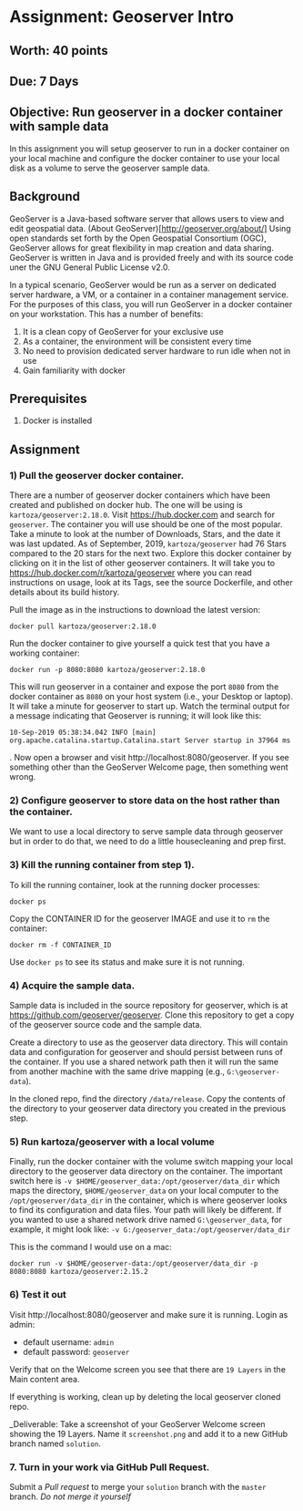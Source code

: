 # Assignment: Geoserver Intro
## Worth: 40 points
## Due: 7 Days

## Objective: Run geoserver in a docker container with sample data

In this assignment you will setup geoserver to run in a docker container on your local machine and configure the docker container to use your local disk as a volume to serve the geoserver sample data. 

## Background
GeoServer is a Java-based software server that allows users to view and edit geospatial data. (About GeoServer)[http://geoserver.org/about/] Using open standards set forth by the Open Geospatial Consortium (OGC), GeoServer allows for great flexibility in map creation and data sharing. GeoServer is written in Java and is provided freely and with its source code uner the GNU General Public License v2.0.

In a typical scenario, GeoServer would be run as a server on dedicated server hardware, a VM, or a container in a container management service. For the purposes of this class, you will run GeoServer in a docker container on your workstation. This has a number of benefits:
1) It is a clean copy of GeoServer for your exclusive use
2) As a container, the environment will be consistent every time
3) No need to provision dedicated server hardware to run idle when not in use
4) Gain familiarity with docker

## Prerequisites
1) Docker is installed

## Assignment

### 1) Pull the geoserver docker container.

There are a number of geoserver docker containers which have been created and published on docker hub. The one will be using is `kartoza/geoserver:2.18.0`. Visit https://hub.docker.com and search for `geoserver`. The container you will use should be one of the most popular. Take a minute to look at the number of Downloads, Stars, and the date it was last updated. As of September, 2019, `kartoza/geoserver` had 76 Stars compared to the 20 stars for the next two. Explore this docker container by clicking on it in the list of other geoserver containers. It will take you to https://hub.docker.com/r/kartoza/geoserver where you can read instructions on usage, look at its Tags, see the source Dockerfile, and other details about its build history.

Pull the image as in the instructions to download the latest version:

```
docker pull kartoza/geoserver:2.18.0
```

Run the docker container to give yourself a quick test that you have a working container:

```
docker run -p 8080:8080 kartoza/geoserver:2.18.0
```

This will run geoserver in a container and expose the port `8080` from the docker container as `8080` on your host system (i.e., your Desktop or laptop). It will take a minute for geoserver to start up. Watch the terminal output for a message indicating that Geoserver is running; it will look like this: 
```
10-Sep-2019 05:38:34.042 INFO [main] org.apache.catalina.startup.Catalina.start Server startup in 37964 ms
```
. Now open a browser and visit http://localhost:8080/geoserver. If you see something other than the GeoServer Welcome page, then something went wrong.

### 2) Configure geoserver to store data on the host rather than the container.

We want to use a local directory to serve sample data through geoserver but in order to do that, we need to do a little housecleaning and prep first.

### 3) Kill the running container from step 1). 
To kill the running container, look at the running docker processes:
```
docker ps
```
Copy the CONTAINER ID for the geoserver IMAGE and use it to `rm` the container:
```
docker rm -f CONTAINER_ID
```
Use `docker ps` to see its status and make sure it is not running.

### 4) Acquire the sample data. 
Sample data is included in the source repository for geoserver, which is at https://github.com/geoserver/geoserver. Clone this repository to get a copy of the geoserver source code and the sample data. 

Create a directory to use as the geoserver data directory. This will contain data and configuration for geoserver and should persist between runs of the container. If you use a shared network path then it will run the same from another machine with the same drive mapping (e.g., `G:\geoserver-data`). 

In the cloned repo, find the directory `/data/release`. Copy the contents of the directory to your geoserver data directory you created in the previous step.

### 5) Run kartoza/geoserver with a local volume
Finally, run the docker container with the volume switch mapping your local directory to the geoserver data directory on the container. The important switch here is `-v $HOME/geoserver_data:/opt/geoserver/data_dir` which maps the directory, `$HOME/geoserver_data` on your local computer to the `/opt/geoserver/data_dir` in the container, which is where geoserver looks to find its configuration and data files. Your path will likely be different. If you wanted to use a shared network drive named `G:\geoserver_data`, for example, it might look like: `-v G:/geoserver_data:/opt/geoserver/data_dir`

This is the command I would use on a mac:

```
docker run -v $HOME/geoserver-data:/opt/geoserver/data_dir -p 8080:8080 kartoza/geoserver:2.15.2
```

### 6) Test it out
Visit http://localhost:8080/geoserver and make sure it is running. Login as admin:
- default username: `admin`
- default password: `geoserver`

Verify that on the Welcome screen you see that there are `19 Layers` in the Main content area. 

If everything is working, clean up by deleting the local geoserver cloned repo.

_Deliverable: Take a screenshot of your GeoServer Welcome screen showing the 19 Layers. Name it `screenshot.png` and add it to a new GitHub branch named `solution`. 

### 7. Turn in your work via GitHub Pull Request. 

Submit a *Pull request* to merge your `solution` branch with the `master` branch. _Do not merge it yourself_


